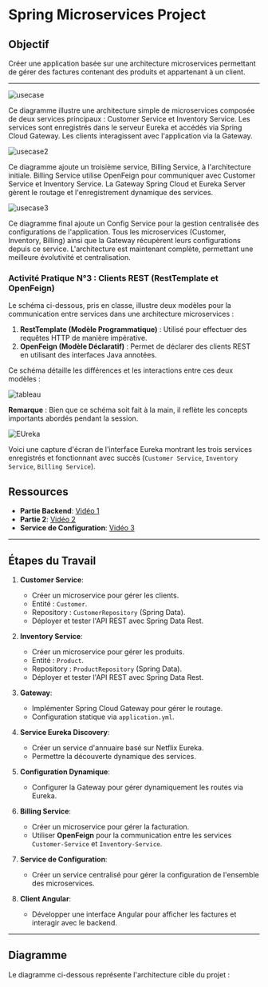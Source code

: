 # Spring Microservices Project

## Objectif

Créer une application basée sur une architecture microservices permettant de gérer des factures contenant des produits et appartenant à un client.

---

![usecase](https://github.com/user-attachments/assets/a36c9ada-8f33-4190-ba34-64cf4077f190)

Ce diagramme illustre une architecture simple de microservices composée de deux services principaux : Customer Service et Inventory Service. Les services sont enregistrés dans le serveur Eureka et accédés via Spring Cloud Gateway. Les clients interagissent avec l'application via la Gateway.


![usecase2](https://github.com/user-attachments/assets/2922e898-ebb5-4e9d-9067-b27fcf1c94d1)

Ce diagramme ajoute un troisième service, Billing Service, à l'architecture initiale. Billing Service utilise OpenFeign pour communiquer avec Customer Service et Inventory Service. La Gateway Spring Cloud et Eureka Server gèrent le routage et l'enregistrement dynamique des services.


![usecase3](https://github.com/user-attachments/assets/f64841b2-89f1-4bf8-b0e7-f1c30371b1b8)

Ce diagramme final ajoute un Config Service pour la gestion centralisée des configurations de l'application. Tous les microservices (Customer, Inventory, Billing) ainsi que la Gateway récupèrent leurs configurations depuis ce service. L'architecture est maintenant complète, permettant une meilleure évolutivité et centralisation.


### Activité Pratique N°3 : Clients REST (RestTemplate et OpenFeign)

Le schéma ci-dessous, pris en classe, illustre deux modèles pour la communication entre services dans une architecture microservices :
1. **RestTemplate (Modèle Programmatique)** : Utilisé pour effectuer des requêtes HTTP de manière impérative.
2. **OpenFeign (Modèle Déclaratif)** : Permet de déclarer des clients REST en utilisant des interfaces Java annotées.

Ce schéma détaille les différences et les interactions entre ces deux modèles :

![tableau](https://github.com/user-attachments/assets/217741aa-7e42-4ab1-a6f0-a9069afc3f9e)

**Remarque** : Bien que ce schéma soit fait à la main, il reflète les concepts importants abordés pendant la session.



![EUreka](https://github.com/user-attachments/assets/775905e1-ba51-4004-a754-015788a8fe59)

Voici une capture d'écran de l'interface Eureka montrant les trois services enregistrés et fonctionnant avec succès (`Customer Service`, `Inventory Service`, `Billing Service`).


## Ressources

- **Partie Backend**: [Vidéo 1](https://www.youtube.com/watch?v=hVlEoKQG_2E)
- **Partie 2**: [Vidéo 2](https://www.youtube.com/watch?v=XEzBA3yIII8)
- **Service de Configuration**: [Vidéo 3](https://www.youtube.com/watch?v=-G2rcLMO1gQ)

---

## Étapes du Travail

1. **Customer Service**:
   - Créer un microservice pour gérer les clients.
   - Entité : `Customer`.
   - Repository : `CustomerRepository` (Spring Data).
   - Déployer et tester l'API REST avec Spring Data Rest.

2. **Inventory Service**:
   - Créer un microservice pour gérer les produits.
   - Entité : `Product`.
   - Repository : `ProductRepository` (Spring Data).
   - Déployer et tester l'API REST avec Spring Data Rest.

3. **Gateway**:
   - Implémenter Spring Cloud Gateway pour gérer le routage.
   - Configuration statique via `application.yml`.

4. **Service Eureka Discovery**:
   - Créer un service d'annuaire basé sur Netflix Eureka.
   - Permettre la découverte dynamique des services.

5. **Configuration Dynamique**:
   - Configurer la Gateway pour gérer dynamiquement les routes via Eureka.

6. **Billing Service**:
   - Créer un microservice pour gérer la facturation.
   - Utiliser **OpenFeign** pour la communication entre les services `Customer-Service` et `Inventory-Service`.

7. **Service de Configuration**:
   - Créer un service centralisé pour gérer la configuration de l'ensemble des microservices.

8. **Client Angular**:
   - Développer une interface Angular pour afficher les factures et interagir avec le backend.



---

## Diagramme

Le diagramme ci-dessous représente l'architecture cible du projet :

